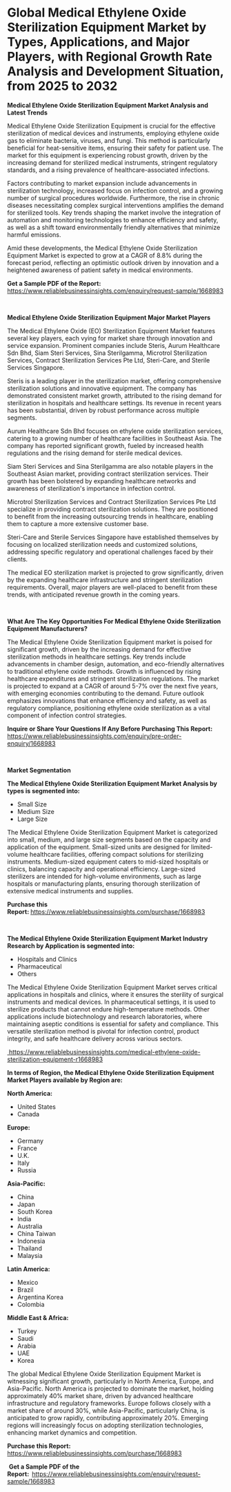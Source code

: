 <p><h1>Global Medical Ethylene Oxide Sterilization Equipment Market by Types, Applications, and Major Players, with Regional Growth Rate Analysis and Development Situation, from 2025 to 2032</h1></p><p><strong>Medical Ethylene Oxide Sterilization Equipment Market Analysis and Latest Trends</strong></p>
<p><p>Medical Ethylene Oxide Sterilization Equipment is crucial for the effective sterilization of medical devices and instruments, employing ethylene oxide gas to eliminate bacteria, viruses, and fungi. This method is particularly beneficial for heat-sensitive items, ensuring their safety for patient use. The market for this equipment is experiencing robust growth, driven by the increasing demand for sterilized medical instruments, stringent regulatory standards, and a rising prevalence of healthcare-associated infections.</p><p>Factors contributing to market expansion include advancements in sterilization technology, increased focus on infection control, and a growing number of surgical procedures worldwide. Furthermore, the rise in chronic diseases necessitating complex surgical interventions amplifies the demand for sterilized tools. Key trends shaping the market involve the integration of automation and monitoring technologies to enhance efficiency and safety, as well as a shift toward environmentally friendly alternatives that minimize harmful emissions.</p><p>Amid these developments, the Medical Ethylene Oxide Sterilization Equipment Market is expected to grow at a CAGR of 8.8% during the forecast period, reflecting an optimistic outlook driven by innovation and a heightened awareness of patient safety in medical environments.</p></p>
<p><strong>Get a Sample PDF of the Report:&nbsp;</strong> <a href="https://www.reliablebusinessinsights.com/enquiry/request-sample/1668983?utm_campaign=2318&utm_medium=2&utm_source=Github&utm_content=ia&utm_term=12042025&utm_id=medical-ethylene-oxide-sterilization-equipment">https://www.reliablebusinessinsights.com/enquiry/request-sample/1668983</a></p>
<p>&nbsp;</p>
<p><strong>Medical Ethylene Oxide Sterilization Equipment Major Market Players</strong></p>
<p><p>The Medical Ethylene Oxide (EO) Sterilization Equipment Market features several key players, each vying for market share through innovation and service expansion. Prominent companies include Steris, Aurum Healthcare Sdn Bhd, Siam Steri Services, Sina Sterilgamma, Microtrol Sterilization Services, Contract Sterilization Services Pte Ltd, Steri-Care, and Sterile Services Singapore.</p><p>Steris is a leading player in the sterilization market, offering comprehensive sterilization solutions and innovative equipment. The company has demonstrated consistent market growth, attributed to the rising demand for sterilization in hospitals and healthcare settings. Its revenue in recent years has been substantial, driven by robust performance across multiple segments.</p><p>Aurum Healthcare Sdn Bhd focuses on ethylene oxide sterilization services, catering to a growing number of healthcare facilities in Southeast Asia. The company has reported significant growth, fueled by increased health regulations and the rising demand for sterile medical devices. </p><p>Siam Steri Services and Sina Sterilgamma are also notable players in the Southeast Asian market, providing contract sterilization services. Their growth has been bolstered by expanding healthcare networks and awareness of sterilization's importance in infection control.</p><p>Microtrol Sterilization Services and Contract Sterilization Services Pte Ltd specialize in providing contract sterilization solutions. They are positioned to benefit from the increasing outsourcing trends in healthcare, enabling them to capture a more extensive customer base.</p><p>Steri-Care and Sterile Services Singapore have established themselves by focusing on localized sterilization needs and customized solutions, addressing specific regulatory and operational challenges faced by their clients.</p><p>The medical EO sterilization market is projected to grow significantly, driven by the expanding healthcare infrastructure and stringent sterilization requirements. Overall, major players are well-placed to benefit from these trends, with anticipated revenue growth in the coming years.</p></p>
<p>&nbsp;</p>
<p><strong>What Are The Key Opportunities For Medical Ethylene Oxide Sterilization Equipment Manufacturers?</strong></p>
<p><p>The Medical Ethylene Oxide Sterilization Equipment market is poised for significant growth, driven by the increasing demand for effective sterilization methods in healthcare settings. Key trends include advancements in chamber design, automation, and eco-friendly alternatives to traditional ethylene oxide methods. Growth is influenced by rising healthcare expenditures and stringent sterilization regulations. The market is projected to expand at a CAGR of around 5-7% over the next five years, with emerging economies contributing to the demand. Future outlook emphasizes innovations that enhance efficiency and safety, as well as regulatory compliance, positioning ethylene oxide sterilization as a vital component of infection control strategies.</p></p>
<p><strong>Inquire or Share Your Questions If Any Before Purchasing This Report:</strong> <a href="https://www.reliablebusinessinsights.com/enquiry/pre-order-enquiry/1668983?utm_campaign=2318&utm_medium=2&utm_source=Github&utm_content=ia&utm_term=12042025&utm_id=medical-ethylene-oxide-sterilization-equipment">https://www.reliablebusinessinsights.com/enquiry/pre-order-enquiry/1668983</a></p>
<p>&nbsp;</p>
<p><strong>Market Segmentation</strong></p>
<p><strong>The Medical Ethylene Oxide Sterilization Equipment Market Analysis by types is segmented into:</strong></p>
<p><ul><li>Small Size</li><li>Medium Size</li><li>Large Size</li></ul></p>
<p><p>The Medical Ethylene Oxide Sterilization Equipment Market is categorized into small, medium, and large size segments based on the capacity and application of the equipment. Small-sized units are designed for limited-volume healthcare facilities, offering compact solutions for sterilizing instruments. Medium-sized equipment caters to mid-sized hospitals or clinics, balancing capacity and operational efficiency. Large-sized sterilizers are intended for high-volume environments, such as large hospitals or manufacturing plants, ensuring thorough sterilization of extensive medical instruments and supplies.</p></p>
<p><strong>Purchase this Report:&nbsp;</strong><a href="https://www.reliablebusinessinsights.com/purchase/1668983?utm_campaign=2318&utm_medium=2&utm_source=Github&utm_content=ia&utm_term=12042025&utm_id=medical-ethylene-oxide-sterilization-equipment">https://www.reliablebusinessinsights.com/purchase/1668983</a></p>
<p>&nbsp;</p>
<p><strong>The Medical Ethylene Oxide Sterilization Equipment Market Industry Research by Application is segmented into:</strong></p>
<p><ul><li>Hospitals and Clinics</li><li>Pharmaceutical</li><li>Others</li></ul></p>
<p><p>The Medical Ethylene Oxide Sterilization Equipment Market serves critical applications in hospitals and clinics, where it ensures the sterility of surgical instruments and medical devices. In pharmaceutical settings, it is used to sterilize products that cannot endure high-temperature methods. Other applications include biotechnology and research laboratories, where maintaining aseptic conditions is essential for safety and compliance. This versatile sterilization method is pivotal for infection control, product integrity, and safe healthcare delivery across various sectors.</p></p>
<p><a href="https://www.reliablebusinessinsights.com/medical-ethylene-oxide-sterilization-equipment-r1668983?utm_campaign=2318&utm_medium=2&utm_source=Github&utm_content=ia&utm_term=12042025&utm_id=medical-ethylene-oxide-sterilization-equipment">&nbsp;https://www.reliablebusinessinsights.com/medical-ethylene-oxide-sterilization-equipment-r1668983</a></p>
<p><strong>In terms of Region, the Medical Ethylene Oxide Sterilization Equipment Market Players available by Region are:</strong></p>
<p>
    <p> <strong> North America: </strong>
        <ul>
            <li>United States</li>
            <li>Canada</li>
        </ul>
        </p> 
    <p> <strong> Europe: </strong>
        <ul>
            <li>Germany</li>
            <li>France</li>
            <li>U.K.</li>
            <li>Italy</li>
            <li>Russia</li>
        </ul>
        </p> 
    <p> <strong> Asia-Pacific: </strong>
        <ul>
            <li>China</li>
            <li>Japan</li>
            <li>South Korea</li>
            <li>India</li>
            <li>Australia</li>
            <li>China Taiwan</li>
            <li>Indonesia</li>
            <li>Thailand</li>
            <li>Malaysia</li>
        </ul>
        </p> 
    <p> <strong> Latin America: </strong>
        <ul>
            <li>Mexico</li>
            <li>Brazil</li>
            <li>Argentina Korea</li>
            <li>Colombia</li>
        </ul>
        </p> 
    <p> <strong> Middle East & Africa: </strong>
        <ul>
            <li>Turkey</li>
            <li>Saudi</li>
            <li>Arabia</li>
            <li>UAE</li>
            <li>Korea</li>
        </ul>
    </p>
    </p>
<p><p>The global Medical Ethylene Oxide Sterilization Equipment Market is witnessing significant growth, particularly in North America, Europe, and Asia-Pacific. North America is projected to dominate the market, holding approximately 40% market share, driven by advanced healthcare infrastructure and regulatory frameworks. Europe follows closely with a market share of around 30%, while Asia-Pacific, particularly China, is anticipated to grow rapidly, contributing approximately 20%. Emerging regions will increasingly focus on adopting sterilization technologies, enhancing market dynamics and competition.</p></p>
<p><strong>Purchase this Report: </strong><a href="https://www.reliablebusinessinsights.com/purchase/1668983?utm_campaign=2318&utm_medium=2&utm_source=Github&utm_content=ia&utm_term=12042025&utm_id=medical-ethylene-oxide-sterilization-equipment">https://www.reliablebusinessinsights.com/purchase/1668983</a></p>
<p>&nbsp;<strong>Get a Sample PDF of the Report:&nbsp;&nbsp;</strong><a href="https://www.reliablebusinessinsights.com/enquiry/request-sample/1668983?utm_campaign=2318&utm_medium=2&utm_source=Github&utm_content=ia&utm_term=12042025&utm_id=medical-ethylene-oxide-sterilization-equipment">https://www.reliablebusinessinsights.com/enquiry/request-sample/1668983</a></p>
<p><strong></strong></p>
<p><p></p><p></p><p></p></p>